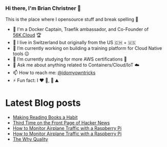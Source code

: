 ### Hi there, I'm Brian Christner 👋
This is the place where I opensource stuff and break spelling :rofl:

- 🐳 I'm a Docker Captain, Traefik ambassador, and Co-Founder of [56K.Cloud](https://56k.cloud) :trophy:
- 📍 I live in Switzerland but originally from the US :switzerland: + :us:
- 🔭 I’m currently working on building a training platform for Cloud Native tools :wink:
- 🌱 I’m currently studying for more AWS certifications :book:
- 💬 Ask me about anything related to Containers/Cloud/IoT :cloud:
- 📫 How to reach me: [@idomyowntricks](https://twitter.com/idomyowntricks)
- ⚡ Fun fact: I :heart: :bicyclist:, :ski: :mountain:

# Latest Blog posts
<!-- BLOG-POST-LIST:START -->
- [Making Reading Books a Habit](https://brianchristner.io/making-reading-books-a-habit/)
- [Third Time on the Front Page of Hacker News](https://brianchristner.io/thrird-time-on-front-page-of-hacker-news/)
- [How to Monitor Airplane Traffic with a Raspberry Pi](https://dev.to/vegasbrianc/how-to-monitor-airplane-traffic-with-a-raspberry-pi-109h)
- [How to Monitor Airplane Traffic with a Raspberry Pi](https://brianchristner.io/monitor-airplane-traffic-with-a-raspberry-pi/)
- [The Why Quality](https://brianchristner.io/the-why-quality/)
<!-- BLOG-POST-LIST:END -->
